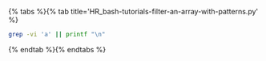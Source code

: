 {% tabs %}{% tab title='HR_bash-tutorials-filter-an-array-with-patterns.py' %}

```sh
grep -vi 'a' || printf "\n"
```

{% endtab %}{% endtabs %}
